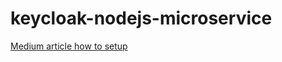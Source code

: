 # keycloak-nodejs-microservice

[Medium article how to setup](https://medium.com/devops-dudes/securing-node-js-express-rest-apis-with-keycloak-a4946083be51)
